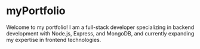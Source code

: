 # myPortfolio
Welcome to my portfolio! I am a full-stack developer specializing in backend development with Node.js, Express, and MongoDB, and currently expanding my expertise in frontend technologies.
 